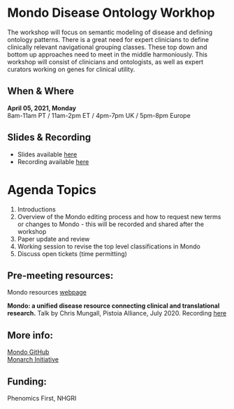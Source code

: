 ---
---
# Mondo Disease Ontology Workhop


The workshop will focus on semantic modeling of disease and defining ontology patterns. There is a great need for expert clinicians to define clinically relevant navigational grouping classes. These top down and bottom up approaches need to meet in the middle harmoniously. This workshop will consist of clinicians and ontologists, as well as expert curators working on genes for clinical utility.

## When & Where

**April 05, 2021, Monday**  
8am-11am PT / 11am-2pm ET / 4pm-7pm UK / 5pm-8pm Europe

## Slides & Recording

- Slides available [here](https://docs.google.com/presentation/d/1wlxXxha2QAXxF-nca8heVsSQ8ifkI9FO0GkKzJCbu3o/edit)
- Recording available [here](https://drive.google.com/file/d/1bksTsCk9RChMwvZ_7LMXymK1Yhfa91Ab/view?usp=sharing)

# Agenda Topics

1. Introductions
2. Overview of the Mondo editing process and how to request new terms or changes to Mondo - this will be recorded and shared after the workshop
3. Paper update and review
4. Working session to revise the top level classifications in Mondo
5. Discuss open tickets (time permitting)


## Pre-meeting resources:

Mondo resources [webpage](https://mondo.monarchinitiative.org/pages/resources/)

**Mondo: a unified disease resource connecting clinical and translational research.** Talk by Chris Mungall, Pistoia Alliance, July 2020. Recording [here](https://mondo.monarchinitiative.org/pages/resources/)


## More info:
[Mondo GitHub](https://github.com/monarch-initiative/mondo)   
[Monarch Initiative](https://monarchinitiative.org/)

## Funding:

Phenomics First, NHGRI
